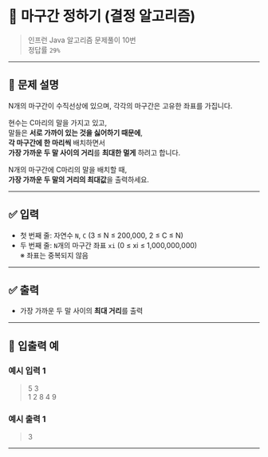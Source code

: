 # 🧮 마구간 정하기 (결정 알고리즘)

> 인프런 Java 알고리즘 문제풀이 10번  
> 정답률 `29%`

---

## 📌 문제 설명

N개의 마구간이 수직선상에 있으며, 각각의 마구간은 고유한 좌표를 가집니다.

현수는 C마리의 말을 가지고 있고,  
말들은 **서로 가까이 있는 것을 싫어하기 때문에**,  
**각 마구간에 한 마리씩** 배치하면서  
**가장 가까운 두 말 사이의 거리**를 **최대한 멀게** 하려고 합니다.

N개의 마구간에 C마리의 말을 배치할 때,  
**가장 가까운 두 말의 거리의 최대값**을 출력하세요.

---

## ✅ 입력

- 첫 번째 줄: 자연수 `N`, `C` (3 ≤ N ≤ 200,000, 2 ≤ C ≤ N)
- 두 번째 줄: `N`개의 마구간 좌표 `xi` (0 ≤ xi ≤ 1,000,000,000)  
  ※ 좌표는 중복되지 않음

---

## ✅ 출력

- 가장 가까운 두 말 사이의 **최대 거리**를 출력

---

## 🧾 입출력 예

### 예시 입력 1
> 5 3  
> 1 2 8 4 9

### 예시 출력 1
> 3

---
